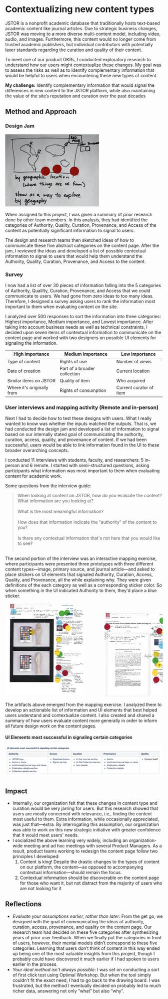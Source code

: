 # Contextualizing new content types

JSTOR is a nonprofit academic database that traditionally hosts text-based academic content like journal articles. Due to strategic business changes, JSTOR was moving to a more diverse multi-content model, including video, audio, and images. Furthermore, this content would no longer come from trusted academic publishers, but individual contributors with potentially laxer standards regarding the curation and quality of their content. 

To meet one of our product OKRs, I conducted exploratory research to understand how our users might contextualize these changes. My goal was to assess the risks as well as to identify complementary information that would be helpful to users when encountering these new types of content. 

**My challenge:** Identify complementary information that would signal the differences in new content to the JSTOR platform, while also maintaining the value of the site’s reputation and curation over the past decades

## Method and Approach

### Design Jam

<img src="/images/jam_small_photo.png" width="300">

When assigned to this project, I was given a summary of prior research done by other team members. In this analysis, they had identified the categories of Authority, Quality, Curation, Provenance, and Access of the content as potentially significant information to signal to users. 

The design and research teams then sketched ideas of how to communicate these five abstract categories on the content page. After the jam, I reviewed the ideas and developed a list of possible contextual information to signal to users that would help them understand the Authority, Quality, Curation, Provenance, and Access to the content. 

### Survey

I now had a list of over 30 pieces of information falling into the 5 categories of Authority, Qualilty, Curation, Provenance, and Access that we could communicate to users. We had gone from zero ideas to too many ideas. Therefore, I designed a survey asking users to rank the information most important to them when evaluating content on the site. 

I analyzed over 500 responses to sort the information into three categories: Highest importance, Medium importance, and Lowest importance. After taking into account business needs as well as technical constraints, I decided upon seven items of contextual information to communicate on the content page and worked with two designers on possible UI elements for signaling the information.

High importance | Medium importance | Low importance
------------ | ------------- | -------------
Type of content | Rights of use | Number of views
Date of creation | Part of a broader collection | Current location
Similar items on JSTOR | Quality of item | Who acquired
Where it's originally from | Rights of consumption | Current curator of item

### User interviews and mapping activity (Remote and in-person)

Next I had to decide how to test these designs with users. What I really wanted to know was whether the inputs matched the outputs. That is, we had conducted the design jam and developed a list of information to signal based on our internally stated goal of communicating the authority, curation, access, quality, and provenance of content. If we had been successful, users would be able to link information found in the UI to these broader overarching concepts. 

I conducted 11 interviews with students, faculty, and researchers: 5 in-person and 6 remote. I started with semi-structured questions, asking participants what information was most important to them when evaluating content for academic work. 

Some questions from the interview guide:
> When looking at content on JSTOR, how do you evaluate the content? What information are you looking at? 
<br> <br>
> What is the most meaningful information?
<br> <br>
> How does that information indicate the "authority" of the content to you?
<br> <br>
> Is there any contextual information that's not here that you would like to see? 
<br> <br>

The second portion of the interview was an interactive mapping exercise, where participants were presented three prototypes with three different content types—image, primary source, and journal article—and asked to place stickers on UI elements that signaled Authority, Curation, Access, Quality, and Provenance, all the while explaining why. They were given definitions of the each category as well as a corresponding sticker color. So when something in the UI indicated Authority to them, they'd place a blue sticker. 

<pre><img src="/images/Screen Shot 2020-06-25 at 11.17.30 AM.png" width="250">        <img src="/images/Screen Shot 2020-06-25 at 11.17.40 AM.png" width="250">        <img src="/images/Screen Shot 2020-06-25 at 11.21.50 AM.png" width="250"> </pre>

The artifacts above emerged from the mapping exercise. I analyzed them to develop an actionable list of information and UI elements that best helped users understand and contextualize content. I also created and shared a summary of how users evaluate content more generally in order to inform all future design work on the content pages. 

#### UI Elements most successful in signaling certain categories
<img src="/images/Screen Shot 2019-10-01 at 9.45.24 AM.png">

## Impact

* Internally, our organization felt that these changes in content type and curation would be very jarring for users. But this research showed that users are mostly concerned with relevance, i.e., finding the content most useful to them. Extra information, while occasionally appreciated, was just that—extra. By interrogating this assumption, our organization was able to work on this new strategic initiative with greater confidence that it would meet users' needs. 
* I socialized the above learning very widely, including an organization-wide meeting and ad hoc meetings with several Product Managers. As a result, product teams working to redesign the content page follow two principles I developed: 
  1. Content is king! Despite the drastic changes to the types of content on our platform, the content—as opposed to accompanying contextual information—should remain the focus. 
  2. Contextual information should be discoverable on the content page for those who want it, but not distract from the majority of users who are not looking for it

## Reflections

* *Evaluate your assumptions earlier, rather than later:* From the get go, we designed with the goal of communicating the ideas of authority, curation, access, provenance, and quality on the content page. Our research team had decided on these five categories after synthesizing years of prior user feedback. When we finally put the categories in front of users, however, their mental models didn’t correspond to these five categories. Learning that users don’t think of content in this way ended up being one of the most valuable insights from this project, though I probably could have discovered it much earlier if I had spoken to users earlier in the process.
* *Your ideal method isn’t always possible*: I was set on conducting a sort of first click test using Optimal Workshop. But when the tool simply couldn’t fit the exact need, I had to go back to the drawing board. I was frustrated, but the method I eventually decided on probably led to much richer data, answering not only “what” but also “why”. 
